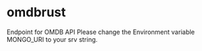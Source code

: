 # omdbrust
Endpoint for OMDB API 
Please change the Environment variable MONGO_URI to your srv string.